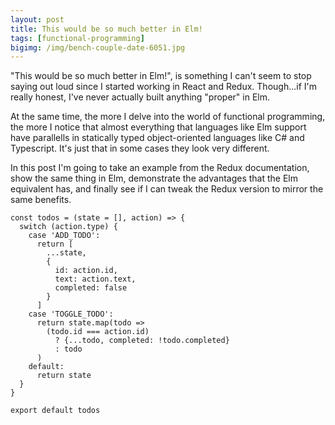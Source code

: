 ```yaml
---
layout: post
title: This would be so much better in Elm!
tags: [functional-programming]
bigimg: /img/bench-couple-date-6051.jpg
---
```


"This would be so much better in Elm!", is something I can't seem to stop saying out loud since I started working in React and Redux. Though...if I'm really honest, I've never actually built anything "proper" in Elm.

At the same time, the more I delve into the world of functional programming, the more I notice that almost everything that languages like Elm support have parallells in statically typed object-oriented languages like C# and Typescript. It's just that in some cases they look very different.

In this post I'm going to take an example from the Redux documentation, show the same thing in Elm, demonstrate the advantages that the Elm equivalent has, and finally see if I can tweak the Redux version to mirror the same benefits.

```
const todos = (state = [], action) => {
  switch (action.type) {
    case 'ADD_TODO':
      return [
        ...state,
        {
          id: action.id,
          text: action.text,
          completed: false
        }
      ]
    case 'TOGGLE_TODO':
      return state.map(todo =>
        (todo.id === action.id)
          ? {...todo, completed: !todo.completed}
          : todo
      )
    default:
      return state
  }
}

export default todos
```
